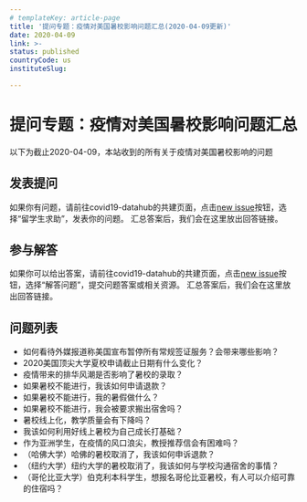 ```yaml
---
# templateKey: article-page
title: '提问专题：疫情对美国暑校影响问题汇总(2020-04-09更新)'
date: 2020-04-09
link: >-
status: published
countryCode: us
instituteSlug:

---
```



# 提问专题：疫情对美国暑校影响问题汇总

以下为截止2020-04-09，本站收到的所有关于疫情对美国暑校影响的问题

## 发表提问
如果你有问题，请前往covid19-datahub的共建页面，点击[new issue](https://github.com/applysquare/covid19-datahub/issues/new/choose)按钮，选择“留学生求助”，发表你的问题。
汇总答案后，我们会在这里放出回答链接。

## 参与解答
如果你可以给出答案，请前往covid19-datahub的共建页面，点击[new issue](https://github.com/applysquare/covid19-datahub/issues/new/choose)按钮，选择“解答问题”，提交问题答案或相关资源。
汇总答案后，我们会在这里放出回答链接。

## 问题列表
- 如何看待外媒报道称美国宣布暂停所有常规签证服务？会带来哪些影响？
- 2020美国顶尖大学夏校申请截止日期有什么变化？
- 疫情带来的排华风潮是否影响了暑校的录取？
- 如果暑校不能进行，我该如何申请退款？
- 如果暑校不能进行，我的暑假做什么？
- 如果暑校不能进行，我会被要求搬出宿舍吗？
- 暑校线上化，教学质量会有下降吗？
- 我该如何利用好线上暑校为自己成长打基础？
- 作为亚洲学生，在疫情的风口浪尖，教授推荐信会有困难吗？
- （哈佛大学）哈佛的暑校取消了，我该如何申诉退款？
- （纽约大学）纽约大学的暑校取消了，我该如何与学校沟通宿舍的事情？
- （哥伦比亚大学）伯克利本科学生，想报名哥伦比亚暑校，有人可以介绍可靠的住宿吗？
